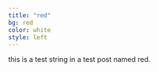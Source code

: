 ```yaml
---
title: "red"
bg: red 
color: white
style: left
---
```


this is a test string in a test post named red.
